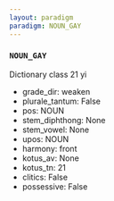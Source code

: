 ```yaml
---
layout: paradigm
paradigm: NOUN_GAY
---
```

### ` NOUN_GAY `

Dictionary class 21 yi
* grade_dir: weaken
* plurale_tantum: False
* pos: NOUN
* stem_diphthong: None
* stem_vowel: None
* upos: NOUN
* harmony: front
* kotus_av: None
* kotus_tn: 21
* clitics: False
* possessive: False
